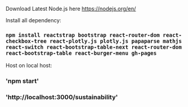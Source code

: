 Download Latest Node.js here https://nodejs.org/en/

Install all dependency:

### `npm install reactstrap bootstrap react-router-dom react-checkbox-tree react-plotly.js plotly.js papaparse mathjs react-switch react-bootstrap-table-next react-router-dom react-bootstrap-table react-burger-menu gh-pages`

Host on local host:

### 'npm start'
### 'http://localhost:3000/sustainability'

